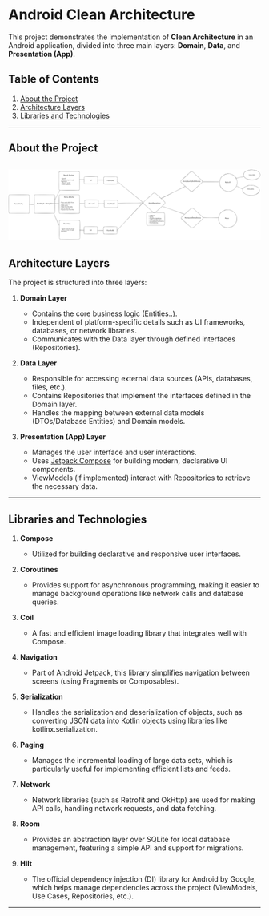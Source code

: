 # Android Clean Architecture

This project demonstrates the implementation of **Clean Architecture** in an Android application, divided into three main layers: **Domain**, **Data**, and **Presentation (App)**.

## Table of Contents
1. [About the Project](#about-the-project)  
2. [Architecture Layers](#architecture-layers)  
3. [Libraries and Technologies](#libraries-and-technologies)  


---

## About the Project

![image](https://github.com/Shmulik-Danan/Movie/blob/main/flow.png)
---

## Architecture Layers

The project is structured into three layers:

1. **Domain Layer**  
   - Contains the core business logic (Entities..).  
   - Independent of platform-specific details such as UI frameworks, databases, or network libraries.  
   - Communicates with the Data layer through defined interfaces (Repositories).

2. **Data Layer**  
   - Responsible for accessing external data sources (APIs, databases, files, etc.).  
   - Contains Repositories that implement the interfaces defined in the Domain layer.  
   - Handles the mapping between external data models (DTOs/Database Entities) and Domain models.

3. **Presentation (App) Layer**  
   - Manages the user interface and user interactions.  
   - Uses [Jetpack Compose](https://developer.android.com/jetpack/compose) for building modern, declarative UI components.  
   - ViewModels (if implemented) interact with Repositories to retrieve the necessary data.

---

## Libraries and Technologies

1. **Compose**  
   - Utilized for building declarative and responsive user interfaces.

2. **Coroutines**  
   - Provides support for asynchronous programming, making it easier to manage background operations like network calls and database queries.

3. **Coil**  
   - A fast and efficient image loading library that integrates well with Compose.

4. **Navigation**  
   - Part of Android Jetpack, this library simplifies navigation between screens (using Fragments or Composables).

5. **Serialization**  
   - Handles the serialization and deserialization of objects, such as converting JSON data into Kotlin objects using libraries like kotlinx.serialization.

6. **Paging**  
   - Manages the incremental loading of large data sets, which is particularly useful for implementing efficient lists and feeds.

7. **Network**  
   - Network libraries (such as Retrofit and OkHttp) are used for making API calls, handling network requests, and data fetching.

8. **Room**  
   - Provides an abstraction layer over SQLite for local database management, featuring a simple API and support for migrations.

9. **Hilt**  
   - The official dependency injection (DI) library for Android by Google, which helps manage dependencies across the project (ViewModels, Use Cases, Repositories, etc.).

---

